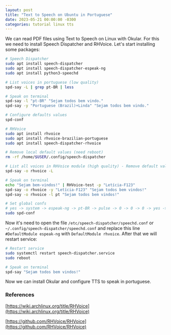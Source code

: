 ```yaml
---
layout: post
title: "Text to Speech on Ubuntu in Portuguese"
date: 2023-05-21 00:00:00 -0300
categories: tutorial linux tts
---
```

We can read PDF files using Text to Speech on Linux with Okular. For this we need to install Speech Dispatcher and RHVoice. Let's start installing some packages:

```bash
# Speech Dispatcher
sudo apt install speech-dispatcher
sudo apt install speech-dispatcher-espeak-ng
sudo apt install python3-speechd

# List voices in portuguese (low quality)
spd-say -L | grep pt-BR | less

# Speak on terminal
spd-say -l "pt-BR" "Sejam todos bem vindo."
spd-say -y "Portuguese (Brazil)+Linda" "Sejam todos bem vindo."

# Configure defaults values
spd-conf

# RHVoice
sudo apt install rhvoice
sudo apt install rhvoice-brazilian-portuguese
sudo apt install speech-dispatcher-rhvoice

# Remove local default values (need reboot)
rm -rf /home/$USER/.config/speech-dispatcher

# List all voices in RHVoice module (high quality) - Remove default values before
spd-say -o rhvoice -L

# Speak on terminal
echo "Sejam bem-vindos!" | RHVoice-test -p "Letícia-F123"
spd-say -o rhvoice -y "Letícia-F123" "Sejam todos bem vindos!"
spd-say -o rhvoice -l pt "Sejam todos bem vindos!"

# Set global confs
# yes -> system -> espeak-ng -> pt-BR -> pulse -> 0 -> 0 -> 0 -> yes -> yes -> yes
sudo spd-conf
```

Now it's need to open the file `/etc/speech-dispatcher/speechd.conf` or `~/.config/speech-dispatcher/speechd.conf` and replace this line `#DefaultModule espeak-ng` with `DefaultModule rhvoice`. After that we will restart service:

```bash
# Restart service
sudo systemctl restart speech-dispatcher.service
sudo reboot

# Speak on terminal
spd-say "Sejam todos bem vindos!"
```

Now we can install Okular and configure TTS to speak in portuguese.

### References

[https://wiki.archlinux.org/title/RHVoice](https://wiki.archlinux.org/title/RHVoice)

[https://github.com/RHVoice/RHVoice](https://github.com/RHVoice/RHVoice)
